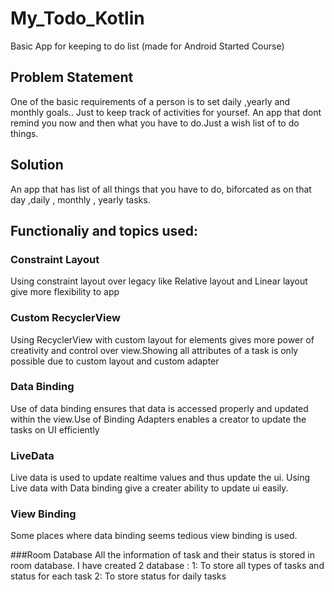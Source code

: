 # My_Todo_Kotlin
Basic App for keeping to do list (made for Android Started Course)
## Problem Statement
One of the basic requirements of a person is to set daily ,yearly and monthly goals.. Just to keep track of activities for yoursef. An app that dont remind you now and then what you have to do.Just a wish list of to do things.

## Solution
An app that has list of all things that you have to do, biforcated as  on that day ,daily , monthly , yearly tasks.

## Functionaliy and topics used:

### Constraint Layout
Using constraint layout over legacy like Relative layout and Linear layout give more flexibility to app

### Custom RecyclerView 
Using RecyclerView with custom layout for elements gives more power of creativity and control over view.Showing all attributes of a task is only possible due to custom layout and custom adapter

### Data Binding
Use of data binding ensures that data is accessed properly and updated within the view.Use of Binding Adapters enables a creator to update the tasks on UI efficiently

### LiveData
Live data is used to update realtime values and thus update the ui. Using Live data with Data binding give a creater ability to update ui easily.

### View Binding
Some places where data binding seems tedious view binding is used.

###Room Database
All the information of task and their status is stored in room database. I have created 2 database :
1: To store all types of tasks and status for each task
2: To store status for daily tasks

##


